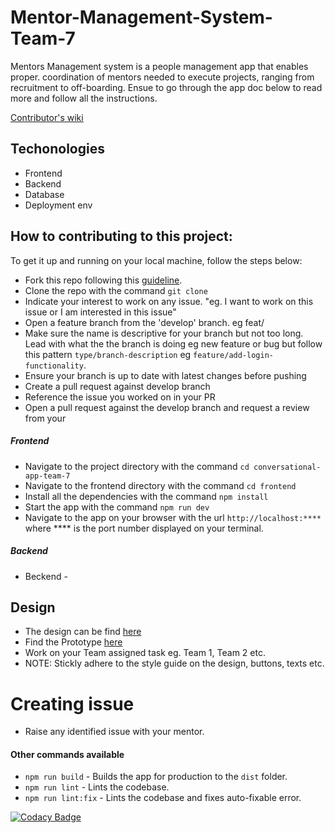 # Mentor-Management-System-Team-7

Mentors Management system is a people management app that enables proper.
coordination of mentors needed to execute projects, ranging from recruitment to off-boarding. Ensue to go through the app doc below to read more and follow all the instructions.

[Contributor's wiki](https://github.com/ALCOpenSource/Mentor-Management-System-Team-7/wiki)

## Techonologies

*   Frontend
*   Backend
*   Database
*   Deployment env

## How to contributing to this project:

To get it up and running on your local machine, follow the steps below:

*   Fork this repo following this [guideline](https://docs.github.com/en/get-started/quickstart/fork-a-repo).
*   Clone the repo with the command `git clone`
*   Indicate your interest to work on any issue. "eg. I want to work on this issue or I am interested in this issue"
*   Open a feature branch from the 'develop' branch. eg feat/
*   Make sure the name is descriptive for your branch but not too long. Lead with what the the branch is doing eg new feature or bug but follow this pattern `type/branch-description` eg `feature/add-login-functionality`.
*   Ensure your branch is up to date with latest changes before pushing
*   Create a pull request against develop branch
*   Reference the issue you worked on in your PR
*   Open a pull request against the develop branch and request a review from your

##### Frontend

*   Navigate to the project directory with the command `cd conversational-app-team-7`
*   Navigate to the frontend directory with the command `cd frontend`
*   Install all the dependencies with the command `npm install`
*   Start the app with the command `npm run dev`
*   Navigate to the app on your browser with the url `http://localhost:****` where \*\*\*\* is the port number displayed on your terminal.

##### Backend

*   Beckend -

## Design

*   The design can be find [here](https://www.figma.com/file/JNZKj3lachPypSOMBOhC1e/MMS-ALC-0pen-Source-Project?node-id=30-29\&t=EYLkM82VYd8npM7x-0)
*   Find the Prototype [here](https://www.figma.com/proto/JNZKj3lachPypSOMBOhC1e/MMS-ALC-0pen-Source-Project?page-id=6782%3A4428\&node-id=6784-6712\&viewport=565%2C382%2C0.02\&scaling=min-zoom\&starting-point-node-id=6784%3A6712)
*   Work on your Team assigned task eg. Team 1, Team 2 etc.
*   NOTE: Stickly adhere to the style guide on the design, buttons, texts etc.

# Creating issue

*   Raise any identified issue with your mentor.

#### Other commands available

*   `npm run build` - Builds the app for production to the `dist` folder.
*   `npm run lint` - Lints the codebase.
*   `npm run lint:fix` - Lints the codebase and fixes auto-fixable error.

[![Codacy Badge](https://app.codacy.com/project/badge/Grade/098d739ea9504dadabbcc4898eaff86e)](https://app.codacy.com/gh/ALCOpenSource/Mentor-Management-System-Team-1/dashboard?utm_source=gh\&utm_medium=referral\&utm_content=\&utm_campaign=Badge_grade)
